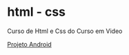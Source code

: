 # html - css

Curso de Html e Css do Curso em Video

<a href="https://chessup.github.io/Html-Css-atualizado/M%C3%B3dulo%202/desafio010/android.html">Projeto Android</a>